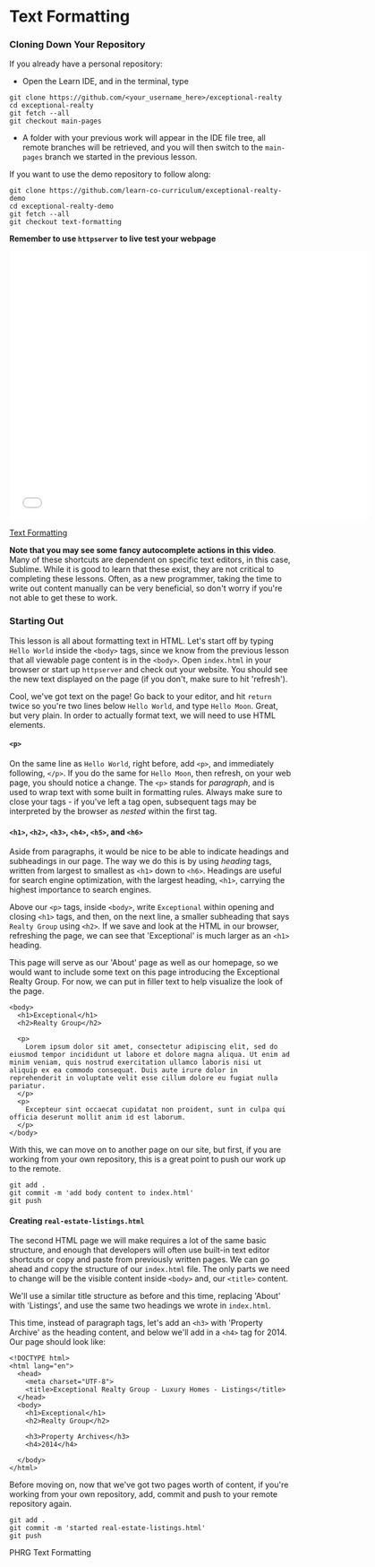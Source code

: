 # Text Formatting

### Cloning Down Your Repository

If you already have a personal repository:

* Open the Learn IDE, and in the terminal, type

```
git clone https://github.com/<your_username_here>/exceptional-realty
cd exceptional-realty
git fetch --all
git checkout main-pages
```

* A folder with your previous work will appear in the IDE file tree, all
  remote branches will be retrieved, and you will then switch to the
  `main-pages` branch we started in the previous lesson.

If you want to use the demo repository to follow along:

```
git clone https://github.com/learn-co-curriculum/exceptional-realty-demo
cd exceptional-realty-demo
git fetch --all
git checkout text-formatting
```

**Remember to use `httpserver` to live test your webpage**

<iframe width="640" height="480" src="//www.youtube.com/embed/toswcv5oj9I?rel=0&modestbranding=1" frameborder="0" allowfullscreen></iframe>

<p><a href="https://www.youtube.com/watch?v=toswcv5oj9I">Text Formatting</a></p>

**Note that you may see some fancy autocomplete actions in this video**. Many
of these shortcuts are dependent on specific text editors, in this case,
Sublime. While it is good to learn that these exist, they are not critical to
completing these lessons. Often, as a new programmer, taking the time to write
out content manually can be very beneficial, so don't worry if you're not able
to get these to work.

### Starting Out

This lesson is all about formatting text in HTML. Let's start
off by typing `Hello World` inside the `<body>` tags, since we know from the
previous lesson that all viewable page content is in the `<body>`. Open 
`index.html` in your browser or start up `httpserver` and check out your
website. You should see the new text displayed on the page (if you don't, 
make sure to hit 'refresh').

Cool, we've got text on the page! Go back to your editor, and hit `return`
twice so you're two lines below `Hello World`, and type `Hello Moon`. 
Great, but very plain. In order to actually format text, we will need to
use HTML elements.

#### `<p>`

On the same line as `Hello World`, right before, add `<p>`, and immediately
following, `</p>`. If you do the same for `Hello Moon`, then refresh, on
your web page, you should notice a change. The `<p>` stands for _paragraph_,
and is used to wrap text with some built in formatting rules. Always make sure
to close your tags - if you've left a tag open, subsequent tags may be
interpreted by the browser as _nested_ within the first tag.

#### `<h1>`, `<h2>`, `<h3>`, `<h4>`, `<h5>`, and `<h6>`

Aside from paragraphs, it would be nice to be able to indicate headings and
subheadings in our page. The way we do this is by using _heading_ tags, written
from largest to smallest as `<h1>` down to `<h6>`. Headings are useful for
search engine optimization, with the largest heading, `<h1>`, carrying the
highest importance to search engines.

Above our `<p>` tags, inside `<body>`, write `Exceptional` within opening and
closing `<h1>` tags, and then, on the next line, a smaller subheading that says
`Realty Group` using `<h2>`. If we save and look at the HTML in our browser,
refreshing the page, we can see that 'Exceptional' is much larger as an `<h1>`
heading.

This page will serve as our 'About' page as well as our homepage, so we would
want to include some text on this page introducing the Exceptional Realty
Group. For now, we can put in filler text to help visualize the look of the
page.

```
<body>
  <h1>Exceptional</h1>
  <h2>Realty Group</h2>

  <p>
    Lorem ipsum dolor sit amet, consectetur adipiscing elit, sed do eiusmod tempor incididunt ut labore et dolore magna aliqua. Ut enim ad minim veniam, quis nostrud exercitation ullamco laboris nisi ut aliquip ex ea commodo consequat. Duis aute irure dolor in reprehenderit in voluptate velit esse cillum dolore eu fugiat nulla pariatur.
  </p>
  <p>
    Excepteur sint occaecat cupidatat non proident, sunt in culpa qui officia deserunt mollit anim id est laborum.
  </p>
</body>
```

With this, we can move on to another page on our site, but first, if you are
working from your own repository, this is a great point to push our work up
to the remote.

```
git add .
git commit -m 'add body content to index.html'
git push
```

#### Creating `real-estate-listings.html`

The second HTML page we will make requires a lot of the same basic structure,
and enough that developers will often use built-in text editor shortcuts or
copy and paste from previously written pages. We can go ahead and copy the
structure of our `index.html` file. The only parts we need to change
will be the visible content inside `<body>` and, our `<title>` content.

We'll use a similar title structure as before and this time, replacing 'About'
with 'Listings', and use the same two headings we wrote
in `index.html`.

This time, instead of paragraph tags, let's add an `<h3>` with 'Property
Archive' as the heading content, and below we'll add in a `<h4>` tag for 2014. 
Our page should look like:

```
<!DOCTYPE html>
<html lang="en">
  <head>
    <meta charset="UTF-8">
    <title>Exceptional Realty Group - Luxury Homes - Listings</title>
  </head>
  <body>
    <h1>Exceptional</h1>
    <h2>Realty Group</h2>

    <h3>Property Archives</h3>
    <h4>2014</h4>

  </body>
</html>
```

Before moving on, now that we've got two pages worth of content, if you're
working from your own repository, add, commit and push to your remote
repository again.

```
git add .
git commit -m 'started real-estate-listings.html'
git push
```

<p data-visibility='hidden'>PHRG Text Formatting</p>